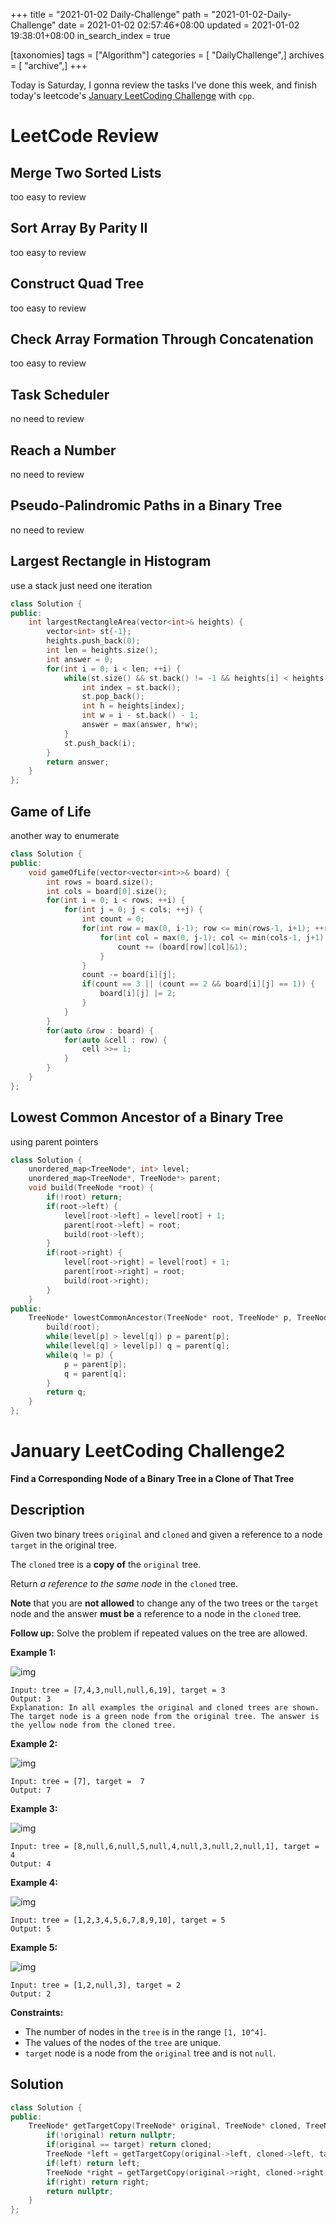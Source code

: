 +++
title = "2021-01-02 Daily-Challenge"
path = "2021-01-02-Daily-Challenge"
date = 2021-01-02 02:57:46+08:00
updated = 2021-01-02 19:38:01+08:00
in_search_index = true

[taxonomies]
tags = ["Algorithm"]
categories = [ "DailyChallenge",]
archives = [ "archive",]
+++

Today is Saturday, I gonna review the tasks I've done this week, and finish today's leetcode's [January LeetCoding Challenge](https://leetcode.com/explore/featured/card/january-leetcoding-challenge-2021/579/week-1-january-1st-january-7th/3590/) with `cpp`.

<!-- more -->

# LeetCode Review

## Merge Two Sorted Lists

too easy to review

## Sort Array By Parity II

too easy to review

## Construct Quad Tree

too easy to review

## Check Array Formation Through Concatenation

too easy to review

## Task Scheduler

no need to review

## Reach a Number

no need to review

## Pseudo-Palindromic Paths in a Binary Tree

no need to review

## Largest Rectangle in Histogram

use a stack just need one iteration

``` cpp
class Solution {
public:
    int largestRectangleArea(vector<int>& heights) {
        vector<int> st{-1};
        heights.push_back(0);
        int len = heights.size();
        int answer = 0;
        for(int i = 0; i < len; ++i) {
            while(st.size() && st.back() != -1 && heights[i] < heights[st.back()]) {
                int index = st.back();
                st.pop_back();
                int h = heights[index];
                int w = i - st.back() - 1;
                answer = max(answer, h*w);
            }
            st.push_back(i);
        }
        return answer;
    }
};
```

## Game of Life

another way to enumerate

``` cpp
class Solution {
public:
    void gameOfLife(vector<vector<int>>& board) {
        int rows = board.size();
        int cols = board[0].size();
        for(int i = 0; i < rows; ++i) {
            for(int j = 0; j < cols; ++j) {
                int count = 0;
                for(int row = max(0, i-1); row <= min(rows-1, i+1); ++row) {
                    for(int col = max(0, j-1); col <= min(cols-1, j+1); ++col) {
                        count += (board[row][col]&1);
                    }
                }
                count -= board[i][j];
                if(count == 3 || (count == 2 && board[i][j] == 1)) {
                    board[i][j] |= 2;
                }
            }
        }
        for(auto &row : board) {
            for(auto &cell : row) {
                cell >>= 1;
            }
        }
    }
};
```

## Lowest Common Ancestor of a Binary Tree

using parent pointers

``` cpp
class Solution {
    unordered_map<TreeNode*, int> level;
    unordered_map<TreeNode*, TreeNode*> parent;
    void build(TreeNode *root) {
        if(!root) return;
        if(root->left) {
            level[root->left] = level[root] + 1;
            parent[root->left] = root;
            build(root->left);
        }
        if(root->right) {
            level[root->right] = level[root] + 1;
            parent[root->right] = root;
            build(root->right);
        }
    }
public:
    TreeNode* lowestCommonAncestor(TreeNode* root, TreeNode* p, TreeNode* q) {
        build(root);
        while(level[p] > level[q]) p = parent[p];
        while(level[q] > level[p]) q = parent[q];
        while(q != p) {
            p = parent[p];
            q = parent[q];
        }
        return q;
    }
};
```

# January LeetCoding Challenge2

**Find a Corresponding Node of a Binary Tree in a Clone of That Tree**

## Description

Given two binary trees `original` and `cloned` and given a reference to a node `target` in the original tree.

The `cloned` tree is a **copy of** the `original` tree.

Return *a reference to the same node* in the `cloned` tree.

**Note** that you are **not allowed** to change any of the two trees or the `target` node and the answer **must be** a reference to a node in the `cloned` tree.

**Follow up:** Solve the problem if repeated values on the tree are allowed.

**Example 1:**

![img](https://assets.leetcode.com/uploads/2020/02/21/e1.png)

```
Input: tree = [7,4,3,null,null,6,19], target = 3
Output: 3
Explanation: In all examples the original and cloned trees are shown. The target node is a green node from the original tree. The answer is the yellow node from the cloned tree.
```

**Example 2:**

![img](https://assets.leetcode.com/uploads/2020/02/21/e2.png)

```
Input: tree = [7], target =  7
Output: 7
```

**Example 3:**

![img](https://assets.leetcode.com/uploads/2020/02/21/e3.png)

```
Input: tree = [8,null,6,null,5,null,4,null,3,null,2,null,1], target = 4
Output: 4
```

**Example 4:**

![img](https://assets.leetcode.com/uploads/2020/02/21/e4.png)

```
Input: tree = [1,2,3,4,5,6,7,8,9,10], target = 5
Output: 5
```

**Example 5:**

![img](https://assets.leetcode.com/uploads/2020/02/21/e5.png)

```
Input: tree = [1,2,null,3], target = 2
Output: 2
```

**Constraints:**

- The number of nodes in the `tree` is in the range `[1, 10^4]`.
- The values of the nodes of the `tree` are unique.
- `target` node is a node from the `original` tree and is not `null`.

## Solution

``` cpp
class Solution {
public:
    TreeNode* getTargetCopy(TreeNode* original, TreeNode* cloned, TreeNode* target) {
        if(!original) return nullptr;
        if(original == target) return cloned;
        TreeNode *left = getTargetCopy(original->left, cloned->left, target);
        if(left) return left;
        TreeNode *right = getTargetCopy(original->right, cloned->right, target);
        if(right) return right;
        return nullptr;
    }
};
```
